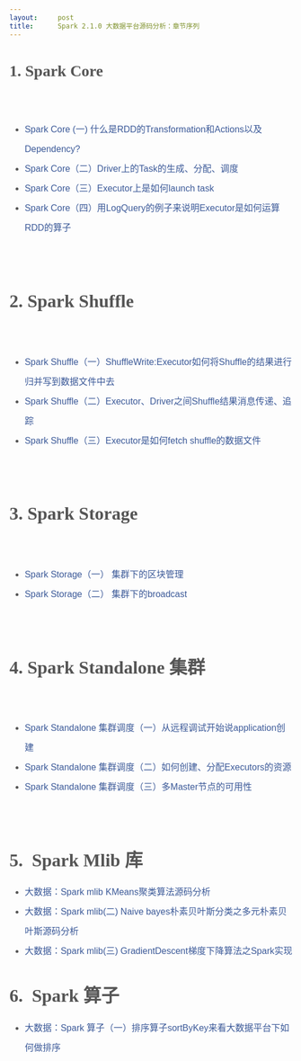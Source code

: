 ```yaml
---
layout:     post
title:      Spark 2.1.0 大数据平台源码分析：章节序列
---
```

<div id="article_content" class="article_content clearfix csdn-tracking-statistics" data-pid="blog" data-mod="popu_307" data-dsm="post">
								            <link rel="stylesheet" href="https://csdnimg.cn/release/phoenix/template/css/ck_htmledit_views-f76675cdea.css">
						<div class="htmledit_views" id="content_views">
                
<h1 style="color:rgb(85,85,85);font-family:'microsoft yahei';line-height:35px;">
1. Spark Core</h1>
<div style="color:rgb(85,85,85);font-family:'microsoft yahei';font-size:16px;line-height:35px;">
<br></div>
<div style="color:rgb(85,85,85);font-family:'microsoft yahei';font-size:16px;line-height:35px;">
<ul><li><a href="http://blog.csdn.net/raintungli/article/details/69372280" rel="nofollow" style="text-decoration:none;color:rgb(59,89,152);list-style:none;font-family:Verdana, 'Lucida Grande', Arial, Helvetica, sans-serif;">Spark
 Core (一) 什么是RDD的Transformation和Actions以及Dependency?</a><br></li><li><a href="http://blog.csdn.net/raintungli/article/details/70168241" rel="nofollow" style="text-decoration:none;color:rgb(59,89,152);list-style:none;font-family:Verdana, 'Lucida Grande', Arial, Helvetica, sans-serif;">Spark
 Core（二）Driver上的Task的生成、分配、调度</a><br></li><li><a href="http://blog.csdn.net/raintungli/article/details/70236867" rel="nofollow" style="text-decoration:none;color:rgb(59,89,152);list-style:none;font-family:Verdana, 'Lucida Grande', Arial, Helvetica, sans-serif;">Spark
 Core（三）Executor上是如何launch task</a><br></li><li><a href="http://blog.csdn.net/raintungli/article/details/70318796" rel="nofollow" style="text-decoration:none;color:rgb(59,89,152);list-style:none;font-family:Verdana, 'Lucida Grande', Arial, Helvetica, sans-serif;">Spark
 Core（四）用LogQuery的例子来说明Executor是如何运算RDD的算子</a><br></li></ul><div><br></div>
<h1><a name="t1" style="color:rgb(12,137,207);"></a>2. Spark Shuffle</h1>
</div>
<div style="color:rgb(85,85,85);font-family:'microsoft yahei';font-size:16px;line-height:35px;">
<br></div>
<div style="color:rgb(85,85,85);font-family:'microsoft yahei';font-size:16px;line-height:35px;">
<ul><li><a href="http://blog.csdn.net/raintungli/article/details/70807376" rel="nofollow" style="text-decoration:none;color:rgb(59,89,152);list-style:none;font-family:Verdana, 'Lucida Grande', Arial, Helvetica, sans-serif;">Spark
 Shuffle（一）ShuffleWrite:Executor如何将Shuffle的结果进行归并写到数据文件中去</a><br></li><li><a href="http://blog.csdn.net/raintungli/article/details/71081359" rel="nofollow" style="text-decoration:none;color:rgb(59,89,152);list-style:none;font-family:Verdana, 'Lucida Grande', Arial, Helvetica, sans-serif;">Spark
 Shuffle（二）Executor、Driver之间Shuffle结果消息传递、追踪</a><br></li><li><a href="http://blog.csdn.net/raintungli/article/details/71411684" rel="nofollow" style="text-decoration:none;color:rgb(59,89,152);list-style:none;font-family:Verdana, 'Lucida Grande', Arial, Helvetica, sans-serif;">Spark
 Shuffle（三）Executor是如何fetch shuffle的数据文件</a><br></li></ul><div><br></div>
<h1><a name="t2" style="color:rgb(12,137,207);"></a>3. Spark Storage</h1>
</div>
<div style="color:rgb(85,85,85);font-family:'microsoft yahei';font-size:16px;line-height:35px;">
<br></div>
<div style="color:rgb(85,85,85);font-family:'microsoft yahei';font-size:16px;line-height:35px;">
<ul><li><a href="http://blog.csdn.net/raintungli/article/details/64437795" rel="nofollow" style="text-decoration:none;color:rgb(59,89,152);list-style:none;font-family:Verdana, 'Lucida Grande', Arial, Helvetica, sans-serif;">Spark
 Storage（一） 集群下的区块管理</a><br></li><li><a href="http://blog.csdn.net/raintungli/article/details/64438168" rel="nofollow" style="text-decoration:none;color:rgb(59,89,152);list-style:none;font-family:Verdana, 'Lucida Grande', Arial, Helvetica, sans-serif;">Spark
 Storage（二） 集群下的broadcast</a></li></ul><div><br></div>
<h1><a name="t3" style="color:rgb(12,137,207);"></a>4. Spark Standalone 集群</h1>
</div>
<div style="color:rgb(85,85,85);font-family:'microsoft yahei';font-size:16px;line-height:35px;">
<br></div>
<div style="color:rgb(85,85,85);font-family:'microsoft yahei';font-size:16px;line-height:35px;">
<ul><li><a href="http://blog.csdn.net/raintungli/article/details/60961766" rel="nofollow" style="text-decoration:none;color:rgb(59,89,152);list-style:none;font-family:Verdana, 'Lucida Grande', Arial, Helvetica, sans-serif;">Spark
 Standalone 集群调度（一）从远程调试开始说application创建</a><br></li><li><a href="http://blog.csdn.net/raintungli/article/details/67636445" rel="nofollow" style="text-decoration:none;color:rgb(59,89,152);list-style:none;font-family:Verdana, 'Lucida Grande', Arial, Helvetica, sans-serif;">Spark
 Standalone 集群调度（二）如何创建、分配Executors的资源</a><br></li><li><a href="http://blog.csdn.net/raintungli/article/details/68941173" rel="nofollow" style="text-decoration:none;color:rgb(59,89,152);list-style:none;font-family:Verdana, 'Lucida Grande', Arial, Helvetica, sans-serif;">Spark
 Standalone 集群调度（三）多Master节点的可用性</a></li></ul><div><br></div>
<h1><a name="t4" style="color:rgb(12,137,207);"></a>5.  Spark Mlib 库</h1>
<div>
<ul><li><a href="http://blog.csdn.net/raintungli/article/details/72933987" rel="nofollow" style="text-decoration:none;color:rgb(59,89,152);list-style:none;font-family:Verdana, 'Lucida Grande', Arial, Helvetica, sans-serif;">大数据：Spark
 mlib KMeans聚类算法源码分析</a><br></li><li><a href="http://blog.csdn.net/raintungli/article/details/73610454" rel="nofollow" style="text-decoration:none;color:rgb(59,89,152);list-style:none;font-family:Verdana, 'Lucida Grande', Arial, Helvetica, sans-serif;">大数据：Spark
 mlib(二) Naive bayes朴素贝叶斯分类之多元朴素贝叶斯源码分析</a><br></li><li><a href="http://blog.csdn.net/raintungli/article/details/74638844" rel="nofollow" style="text-decoration:none;color:rgb(59,89,152);list-style:none;font-family:Verdana, 'Lucida Grande', Arial, Helvetica, sans-serif;">大数据：Spark
 mlib(三) GradientDescent梯度下降算法之Spark实现</a><br></li></ul><h1><a name="t5" style="color:rgb(12,137,207);"></a>6.  Spark 算子</h1>
</div>
</div>
<div style="color:rgb(85,85,85);font-family:'microsoft yahei';font-size:16px;line-height:35px;">
<ul><li><a href="http://blog.csdn.net/raintungli/article/details/73663733" rel="nofollow" style="text-decoration:none;color:rgb(59,89,152);list-style:none;font-family:Verdana, 'Lucida Grande', Arial, Helvetica, sans-serif;">大数据：Spark
 算子（一）排序算子sortByKey来看大数据平台下如何做排序</a></li></ul></div>
            </div>
                </div>